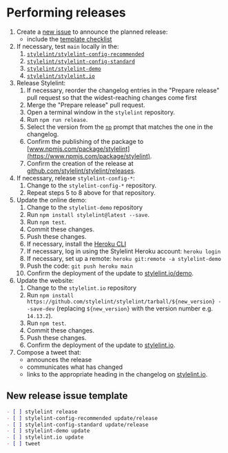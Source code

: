 # Performing releases

1. Create a [new issue](https://github.com/stylelint/stylelint/issues/new?title=Release+%7Bversion%7D&labels=status%3A+needs+discussion) to announce the planned release:
   - include the [template checklist](#new-release-issue-template)
2. If necessary, test `main` locally in the:
   1. [`stylelint/stylelint-config-recommended`](https://github.com/stylelint/stylelint-config-recommended)
   2. [`stylelint/stylelint-config-standard`](https://github.com/stylelint/stylelint-config-standard)
   3. [`stylelint/stylelint-demo`](https://github.com/stylelint/stylelint-demo)
   4. [`stylelint/stylelint.io`](https://github.com/stylelint/stylelint.io)
3. Release Stylelint:
   1. If necessary, reorder the changelog entries in the "Prepare release" pull request so that the widest-reaching changes come first
   2. Merge the "Prepare release" pull request.
   3. Open a terminal window in the `stylelint` repository.
   4. Run `npm run release`.
   5. Select the version from the [`np`](https://github.com/sindresorhus/np) prompt that matches the one in the changelog.
   6. Confirm the publishing of the package to [www.npmjs.com/package/stylelint](https://www.npmjs.com/package/stylelint).
   7. Confirm the creation of the release at [github.com/stylelint/stylelint/releases](https://github.com/stylelint/stylelint/releases).
4. If necessary, release `stylelint-config-*`:
   1. Change to the `stylelint-config-*` repository.
   2. Repeat steps 5 to 8 above for that repository.
5. Update the online demo:
   1. Change to the `stylelint-demo` repository
   2. Run `npm install stylelint@latest --save`.
   3. Run `npm test`.
   4. Commit these changes.
   5. Push these changes.
   6. If necessary, install the [Heroku CLI](https://devcenter.heroku.com/articles/heroku-cli#install-the-heroku-cli)
   7. If necessary, log in using the Stylelint Heroku account: `heroku login`
   8. If necessary, set up a remote: `heroku git:remote -a stylelint-demo`
   9. Push the code: `git push heroku main`
   10. Confirm the deployment of the update to [stylelint.io/demo](https://stylelint.io/demo).
6. Update the website:
   1. Change to the `stylelint.io` repository
   2. Run `npm install https://github.com/stylelint/stylelint/tarball/${new_version} --save-dev` (replacing `${new_version}` with the version number e.g. `14.13.2`).
   3. Run `npm test`.
   4. Commit these changes.
   5. Push these changes.
   6. Confirm the deployment of the update to [stylelint.io](https://stylelint.io).
7. Compose a tweet that:
   - announces the release
   - communicates what has changed
   - links to the appropriate heading in the changelog on [stylelint.io](https://stylelint.io).

## New release issue template

```markdown
- [ ] stylelint release
- [ ] stylelint-config-recommended update/release
- [ ] stylelint-config-standard update/release
- [ ] stylelint-demo update
- [ ] stylelint.io update
- [ ] tweet
```
